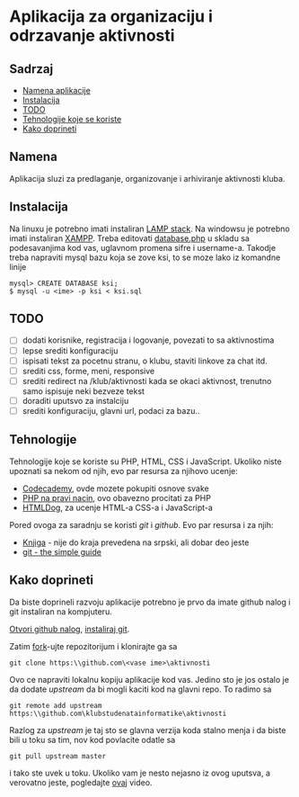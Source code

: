 # Aplikacija za organizaciju i odrzavanje aktivnosti

## Sadrzaj 

- [Namena aplikacije](#namena) 
- [Instalacija](#instalacija)
- [TODO](#todo)
- [Tehnologije koje se koriste](#tehnologije)
- [Kako doprineti](#kako-doprineti)


## Namena 
Aplikacija sluzi za predlaganje, organizovanje i arhiviranje aktivnosti kluba. 

## Instalacija 
Na linuxu je potrebno imati instaliran [LAMP stack](http://howtoubuntu.org/how-to-install-lamp-on-ubuntu). 
Na windowsu je potrebno imati instaliran [XAMPP](https://www.apachefriends.org/index.html). 
Treba editovati [database.php](https://github.com/atpgamma/ksi3/blob/master/app/database.php) u skladu sa podesavanjima kod vas, uglavnom promena sifre i username-a. 
Takodje treba napraviti mysql bazu koja se zove ksi, to se moze lako iz komandne linije 
```
mysql> CREATE DATABASE ksi; 
$ mysql -u <ime> -p ksi < ksi.sql
```

## TODO
- [ ] dodati korisnike, registracija i logovanje, povezati to sa aktivnostima
- [ ] lepse srediti konfiguraciju
- [ ] ispisati tekst za pocetnu stranu, o klubu, staviti linkove za chat itd.
- [ ] srediti css, forme, meni, responsive
- [ ] srediti redirect na /klub/aktivnosti kada se okaci aktivnost, trenutno samo ispisuje neki bezveze tekst
- [ ] doraditi uputsvo za instalciju 
- [ ] srediti konfiguraciju, glavni url, podaci za bazu..
 
## Tehnologije
Tehnologije koje se koriste su PHP, HTML, CSS i JavaScript. Ukoliko niste upoznati sa nekom od njih, evo par resursa za njihovo ucenje: 


 - [Codecademy](https://www.codecademy.com/), ovde mozete pokupiti osnove svake 
 - [PHP na pravi nacin](http://phpsrbija.github.io/php-the-right-way/), ovo obavezno procitati za PHP 
 - [HTMLDog](http://htmldog.com/guides/), za ucenje HTML-a CSS-a i JavaScript-a 
 
 
Pored ovoga za saradnju se koristi *git* i *github*. Evo par resursa i za njih: 
 
 
 - [Knjiga](https://git-scm.com/book/sr/v2) - nije do kraja prevedena na srpski, ali dobar deo jeste
 - [git - the simple guide ](http://rogerdudler.github.io/git-guide/) 
 
 


## Kako doprineti 
Da biste doprineli razvoju aplikacije potrebno je prvo da imate github nalog i git instaliran na kompjuteru. 

[Otvori github nalog](https://github.com/join?source=header-home), [instaliraj git](https://git-scm.com/book/en/v2/Getting-Started-Installing-Git). 

Zatim [fork](http://i.imgur.com/mDYVhkX.png)-ujte repozitorijum i  klonirajte ga sa 

  `git clone https:\\github.com\<vase ime>\aktivnosti` 
  
 Ovo ce napraviti lokalnu kopiju aplikacije kod vas. Jedino sto je jos ostalo je da dodate *upstream* da bi mogli kaciti kod na glavni repo. To radimo sa 
 
 `git remote add upstream https:\\github.com\klubstudenatainformatike\aktivnosti`  
 
 Razlog za *upstream* je taj sto se glavna verzija koda stalno menja i da biste bili u toku sa tim, nov kod povlacite odatle sa 
 
 `git pull upstream master` 
 
 
 i tako ste uvek u toku. Ukoliko vam je nesto nejasno iz ovog uputsva, a verovatno jeste, pogledajte [ovaj](https://www.youtube.com/watch?v=mENDYhfxH-o) video.

